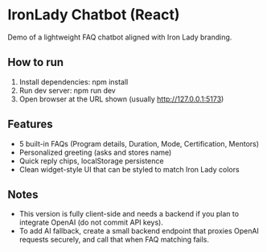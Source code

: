 # IronLady Chatbot (React)

Demo of a lightweight FAQ chatbot aligned with Iron Lady branding.

## How to run
1. Install dependencies:
   npm install
2. Run dev server:
   npm run dev
3. Open browser at the URL shown (usually http://127.0.0.1:5173)

## Features
- 5 built-in FAQs (Program details, Duration, Mode, Certification, Mentors)
- Personalized greeting (asks and stores name)
- Quick reply chips, localStorage persistence
- Clean widget-style UI that can be styled to match Iron Lady colors

## Notes
- This version is fully client-side and needs a backend if you plan to integrate OpenAI (do not commit API keys).
- To add AI fallback, create a small backend endpoint that proxies OpenAI requests securely, and call that when FAQ matching fails.
